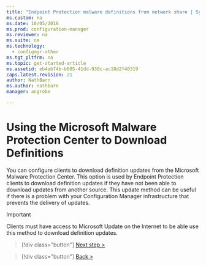 ```yaml
---
title: "Endpoint Protection malware definitions from network share | System Center Configuration Manager"
ms.custom: na
ms.date: 10/05/2016
ms.prod: configuration-manager
ms.reviewer: na
ms.suite: na
ms.technology:
  - configmgr-other
ms.tgt_pltfrm: na
ms.topic: get-started-article
ms.assetid: eb4ab74b-b605-41dd-930c-ac18d2f40319
caps.latest.revision: 21
author: NathBarnms.author: nathbarnmanager: angrobe

---
```


# Using the Microsoft Malware Protection Center to Download Definitions
 You can configure clients to download definition updates from the Microsoft Malware Protection Center. This option is used by Endpoint Protection clients to download definition updates if they have not been able to download updates from another source. This update method can be useful if there is a problem with your Configuration Manager infrastructure that prevents the delivery of updates.

> [!IMPORTANT]
>  Clients must have access to Microsoft Update on the Internet to be able use this method to download definition updates.


> [!div class="button"]
[Next step >](endpoint-antimalware-policies.md)

> [!div class="button"]
[Back >](endpoint-configure-alerts.md)
